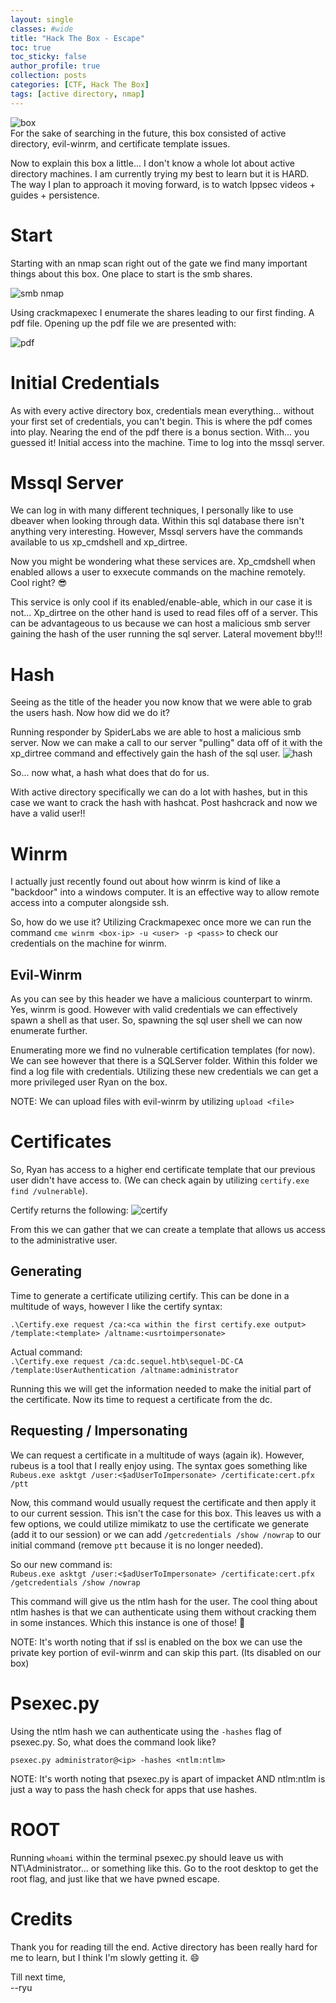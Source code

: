 ```yaml
---
layout: single
classes: #wide
title: "Hack The Box - Escape"
toc: true
toc_sticky: false
author_profile: true
collection: posts
categories: [CTF, Hack The Box]
tags: [active directory, nmap]
---
```

![box](/assets/images/escape/box.png)  
For the sake of searching in the future, this box consisted of active directory, evil-winrm, and certificate template issues.

Now to explain this box a little... I don't know a whole lot about active directory machines. I am currently trying my best to learn but it is HARD. The way I plan to approach it moving forward, is to watch Ippsec videos + guides + persistence. 

# Start 
Starting with an nmap scan right out of the gate we find many important things about this box. One place to start is the smb shares. 

![smb nmap](/assets/images/escape/1.png)  

Using crackmapexec I enumerate the shares leading to our first finding. A pdf file. Opening up the pdf file we are presented with: 

![pdf](/assets/images/escape/2.png)  

# Initial Credentials
As with every active directory box, credentials mean everything... without your first set of credentials, you can't begin. This is where the pdf comes into play. Nearing the end of the pdf there is a bonus section. With... you guessed it! Initial access into the machine. Time to log into the mssql server.

# Mssql Server
We can log in with many different techniques, I personally like to use dbeaver when looking through data. Within this sql database there isn't anything very interesting. However, Mssql servers have the commands available to us xp_cmdshell and xp_dirtree.

Now you might be wondering what these services are. Xp_cmdshell when enabled allows a user to exxecute commands on the machine remotely. Cool right? :sunglasses:

This service is only cool if its enabled/enable-able, which in our case it is not... Xp_dirtree on the other hand is used to read files off of a server. This can be advantageous to us because we can host a malicious smb server gaining the hash of the user running the sql server. Lateral movement bby!!!

# Hash 
Seeing as the title of the header you now know that we were able to grab the users hash. Now how did we do it?

Running responder by SpiderLabs we are able to host a malicious smb server. Now we can make a call to our server "pulling" data off of it with the xp_dirtree command and effectively gain the hash of the sql user.
![hash](/assets/images/escape/3.png)  

So... now what, a hash what does that do for us.

With active directory specifically we can do a lot with hashes, but in this case we want to crack the hash with hashcat. Post hashcrack and now we have a valid user!!

# Winrm
I actually just recently found out about how winrm is kind of like a "backdoor" into a windows computer. It is an effective way to allow remote access into a computer alongside ssh. 

So, how do we use it? Utilizing Crackmapexec once more we can run the command `cme winrm <box-ip> -u <user> -p <pass>` to check our credentials on the machine for winrm. 

## Evil-Winrm
As you can see by this header we have a malicious counterpart to winrm. Yes, winrm is good. However with valid credentials we can effectively spawn a shell as that user. So, spawning the sql user shell we can now enumerate further.

Enumerating more we find no vulnerable certification templates (for now). We can see however that there is a SQLServer folder. Within this folder we find a log file with credentials. Utilizing these new credentials we can get a more privileged user Ryan on the box. 

NOTE: We can upload files with evil-winrm by utilizing `upload <file>`

# Certificates
So, Ryan has access to a higher end certificate template that our previous user didn't have access to. (We can check again by utilizing `certify.exe find /vulnerable`). 

Certify returns the following:
![certify](/assets/images/escape/5.png)  

From this we can gather that we can create a template that allows us access to the administrative user.

## Generating 
Time to generate a certificate utilizing certify. This can be done in a multitude of ways, however I like the certify syntax:

`.\Certify.exe request /ca:<ca within the first certify.exe output> /template:<template> /altname:<usrtoimpersonate>`

Actual command:  
`.\Certify.exe request /ca:dc.sequel.htb\sequel-DC-CA /template:UserAuthentication /altname:administrator`

Running this we will get the information needed to make the initial part of the certificate. Now its time to request a certificate from the dc. 

## Requesting / Impersonating
We can request a certificate in a multitude of ways (again ik). However, rubeus is a tool that I really enjoy using. The syntax goes something like `Rubeus.exe asktgt /user:<$adUserToImpersonate> /certificate:cert.pfx /ptt`

Now, this command would usually request the certificate and then apply it to our current session. This isn't the case for this box. This leaves us with a few options, we could utilize mimikatz to use the certificate we generate (add it to our session) or we can add `/getcredentials /show /nowrap` to our initial command (remove `ptt` because it is no longer needed).

So our new command is:  
`Rubeus.exe asktgt /user:<$adUserToImpersonate> /certificate:cert.pfx /getcredentials /show /nowrap`

This command will give us the ntlm hash for the user. The cool thing about ntlm hashes is that we can authenticate using them without cracking them in some instances. Which this instance is one of those! :tada:

NOTE: It's worth noting that if ssl is enabled on the box we can use the private key portion of evil-winrm and can skip this part. (Its disabled on our box)

# Psexec.py
Using the ntlm hash we can authenticate using the `-hashes` flag of psexec.py. So, what does the command look like? 

`psexec.py administrator@<ip> -hashes <ntlm:ntlm>`

NOTE: It's worth noting that psexec.py is apart of impacket AND ntlm:ntlm is just a way to pass the hash check for apps that use hashes.

# ROOT
Running `whoami` within the terminal psexec.py should leave us with NT\Administrator... or something like this. Go to the root desktop to get the root flag, and just like that we have pwned escape.


# Credits
Thank you for reading till the end. Active directory has been really hard for me to learn, but I think I'm slowly getting it. :smile: 


Till next time,  
--ryu
